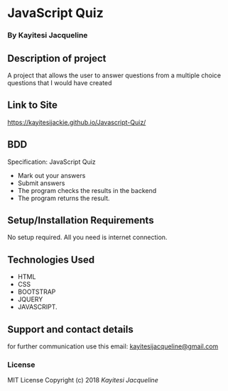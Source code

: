 # JavaScript Quiz
### By **Kayitesi Jacqueline**
## Description of project
A project that allows the user to answer questions from a multiple choice questions that I would have created
## Link to Site
 https://kayitesijackie.github.io/Javascript-Quiz/
## BDD
 Specification: JavaScript Quiz
  * Mark out your answers
  * Submit answers
  * The program checks the results in the backend
  * The program returns the result.

## Setup/Installation Requirements
No setup required. All you need is internet connection.
## Technologies Used
* HTML 
* CSS
* BOOTSTRAP 
* JQUERY
* JAVASCRIPT.

## Support and contact details
for further communication use this email: kayitesijacqueline@gmail.com
### License
MIT License Copyright (c) 2018 *Kayitesi Jacqueline*
